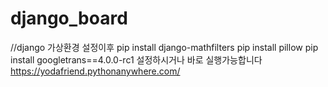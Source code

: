 # django_board
//django 가상환경 설정이후 
pip install django-mathfilters
pip install pillow
pip install googletrans==4.0.0-rc1
설정하시거나 바로 실행가능합니다
https://yodafriend.pythonanywhere.com/
